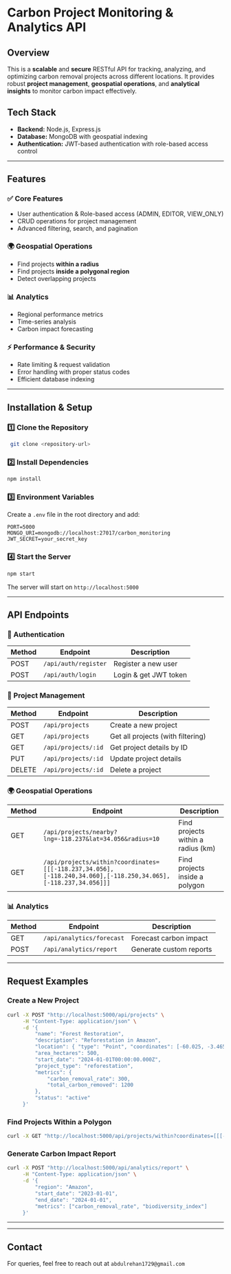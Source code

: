 # Carbon Project Monitoring & Analytics API

## Overview

This is a **scalable** and **secure** RESTful API for tracking, analyzing, and optimizing carbon removal projects across different locations. It provides robust **project management**, **geospatial operations**, and **analytical insights** to monitor carbon impact effectively.

## Tech Stack

-   **Backend:** Node.js, Express.js
-   **Database:** MongoDB with geospatial indexing
-   **Authentication:** JWT-based authentication with role-based access control

---

## Features

### ✅ Core Features

-   User authentication & Role-based access (ADMIN, EDITOR, VIEW_ONLY)
-   CRUD operations for project management
-   Advanced filtering, search, and pagination

### 🌍 Geospatial Operations

-   Find projects **within a radius**
-   Find projects **inside a polygonal region**
-   Detect overlapping projects

### 📊 Analytics

-   Regional performance metrics
-   Time-series analysis
-   Carbon impact forecasting

### ⚡ Performance & Security

-   Rate limiting & request validation
-   Error handling with proper status codes
-   Efficient database indexing

---

## Installation & Setup

### **1️⃣ Clone the Repository**

```sh
 git clone <repository-url>
```

### **2️⃣ Install Dependencies**

```sh
npm install
```

### **3️⃣ Environment Variables**

Create a `.env` file in the root directory and add:

```
PORT=5000
MONGO_URI=mongodb://localhost:27017/carbon_monitoring
JWT_SECRET=your_secret_key
```

### **4️⃣ Start the Server**

```sh
npm start
```

The server will start on `http://localhost:5000`

---

## API Endpoints

### 🔐 Authentication

| Method | Endpoint             | Description           |
| ------ | -------------------- | --------------------- |
| POST   | `/api/auth/register` | Register a new user   |
| POST   | `/api/auth/login`    | Login & get JWT token |

### 🌱 Project Management

| Method | Endpoint            | Description                       |
| ------ | ------------------- | --------------------------------- |
| POST   | `/api/projects`     | Create a new project              |
| GET    | `/api/projects`     | Get all projects (with filtering) |
| GET    | `/api/projects/:id` | Get project details by ID         |
| PUT    | `/api/projects/:id` | Update project details            |
| DELETE | `/api/projects/:id` | Delete a project                  |

### 🌍 Geospatial Operations

| Method | Endpoint                                                                                                       | Description                        |
| ------ | -------------------------------------------------------------------------------------------------------------- | ---------------------------------- |
| GET    | `/api/projects/nearby?lng=-118.237&lat=34.056&radius=10`                                                       | Find projects within a radius (km) |
| GET    | `/api/projects/within?coordinates=[[[-118.237,34.056],[-118.240,34.060],[-118.250,34.065],[-118.237,34.056]]]` | Find projects inside a polygon     |

### 📊 Analytics

| Method | Endpoint                  | Description             |
| ------ | ------------------------- | ----------------------- |
| GET    | `/api/analytics/forecast` | Forecast carbon impact  |
| POST   | `/api/analytics/report`   | Generate custom reports |

---

## Request Examples

### **Create a New Project**

```sh
curl -X POST "http://localhost:5000/api/projects" \
     -H "Content-Type: application/json" \
     -d '{
         "name": "Forest Restoration",
         "description": "Reforestation in Amazon",
         "location": { "type": "Point", "coordinates": [-60.025, -3.465] },
         "area_hectares": 500,
         "start_date": "2024-01-01T00:00:00.000Z",
         "project_type": "reforestation",
         "metrics": {
             "carbon_removal_rate": 300,
             "total_carbon_removed": 1200
         },
         "status": "active"
     }'
```

### **Find Projects Within a Polygon**

```sh
curl -X GET "http://localhost:5000/api/projects/within?coordinates=[[[-118.237,34.056],[-118.240,34.060],[-118.250,34.065],[-118.237,34.056]]]"
```

### **Generate Carbon Impact Report**

```sh
curl -X POST "http://localhost:5000/api/analytics/report" \
     -H "Content-Type: application/json" \
     -d '{
         "region": "Amazon",
         "start_date": "2023-01-01",
         "end_date": "2024-01-01",
         "metrics": ["carbon_removal_rate", "biodiversity_index"]
     }'
```

---

---

## Contact

For queries, feel free to reach out at `abdulrehan1729@gmail.com`
